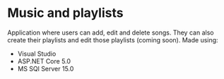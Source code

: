 # Music and playlists
Application where users can add, edit and delete songs.
They can also create their playlists and edit those playlists (coming soon).
Made using:
<ul>
  <li>Visual Studio</li>
  <li>ASP.NET Core 5.0</li>
  <li>MS SQl Server 15.0</li>  
</ul>
